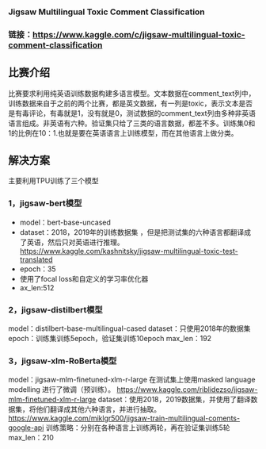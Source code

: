 ### Jigsaw Multilingual Toxic Comment Classification
### 链接：https://www.kaggle.com/c/jigsaw-multilingual-toxic-comment-classification

## 比赛介绍 ##
比赛要求利用纯英语训练数据构建多语言模型。文本数据在comment_text列中，训练数据来自于之前的两个比赛，都是英文数据，有一列是toxic，表示文本是否是有毒评论，有毒就是1，没有就是0，测试数据的comment_text列由多种非英语语言组成。非英语有六种。验证集只给了三类的语言数据，都差不多。训练集0和1的比例在10：1.也就是要在英语语言上训练模型，而在其他语言上做分类。

## 解决方案 ##
主要利用TPU训练了三个模型

### 1，jigsaw-bert模型
* model：bert-base-uncased  
* dataset：2018，2019年的训练数据集 ，但是把测试集的六种语言都翻译成了英语，然后只对英语进行推理。 https://www.kaggle.com/kashnitsky/jigsaw-multilingual-toxic-test-translated 
* epoch：35
* 使用了focal loss和自定义的学习率优化器
* ax_len:512


### 2，jigsaw-distilbert模型
model：distilbert-base-multilingual-cased
dataset：只使用2018年的数据集
epoch：训练集训练5epoch，验证集训练10epoch
max_len：192

### 3，jigsaw-xlm-RoBerta模型
model：jigsaw-mlm-finetuned-xlm-r-large   在测试集上使用masked language modelling 进行了微调（预训练）。  https://www.kaggle.com/riblidezso/jigsaw-mlm-finetuned-xlm-r-large
dataset：使用2018，2019数据集，并使用了翻译数据集，将他们翻译成其他六种语言，并进行抽取。  https://www.kaggle.com/miklgr500/jigsaw-train-multilingual-coments-google-api
训练策略：分别在各种语言上训练两轮，再在验证集训练5轮
max_len：210
